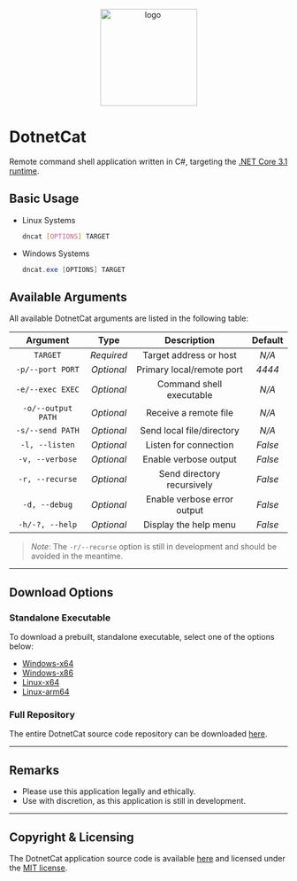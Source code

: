 <p align="center">
    <img src="DotnetCat/Resources/Icon.ico" width=175 alt="logo">
</p>

# DotnetCat

Remote command shell application written in C#,
targeting the [.NET Core 3.1 runtime](https://dotnet.microsoft.com/download/dotnet-core/current/runtime).

## Basic Usage

* Linux Systems

    ```bash
    dncat [OPTIONS] TARGET
    ```

* Windows Systems

    ```powershell
    dncat.exe [OPTIONS] TARGET
    ```

## Available Arguments

All available DotnetCat arguments are listed in the following table:

| Argument           | Type       | Description                 | Default |
|:------------------:|:----------:|:---------------------------:|:-------:|
| `TARGET`           | *Required* | Target address or host      | *N/A*   |
| `-p/--port PORT`   | *Optional* | Primary local/remote port   | *4444*  |
| `-e/--exec EXEC`   | *Optional* | Command shell executable    | *N/A*   |
| `-o/--output PATH` | *Optional* | Receive a remote file       | *N/A*   |
| `-s/--send PATH`   | *Optional* | Send local file/directory   | *N/A*   |
| `-l, --listen`     | *Optional* | Listen for connection       | *False* |
| `-v, --verbose`    | *Optional* | Enable verbose output       | *False* |
| `-r, --recurse`    | *Optional* | Send directory recursively  | *False* |
| `-d, --debug`      | *Optional* | Enable verbose error output | *False* |
| `-h/-?, --help`    | *Optional* | Display the help menu       | *False* |

> *Note*: The `-r/--recurse` option is still in development and should be avoided
  in the meantime.

***

## Download Options

### Standalone Executable

To download a prebuilt, standalone executable, select one of the options below:

* [Windows-x64](https://github.com/vandavey/DotnetCat/raw/master/DotnetCat/bin/Zips/DotnetCat_Win-x64.zip)
* [Windows-x86](https://github.com/vandavey/DotnetCat/raw/master/DotnetCat/bin/Zips/DotnetCat_Win-x86.zip)
* [Linux-x64](https://github.com/vandavey/DotnetCat/raw/master/DotnetCat/bin/Zips/DotnetCat_Linux-x64.zip)
* [Linux-arm64](https://github.com/vandavey/DotnetCat/raw/master/DotnetCat/bin/Zips/DotnetCat_Linux-arm64.zip)

### Full Repository

The entire DotnetCat source code repository can be downloaded [here](https://github.com/vandavey/DotnetCat/archive/master.zip).

***

## Remarks

* Please use this application legally and ethically.
* Use with discretion, as this application is still in development.

***

## Copyright & Licensing

The DotnetCat application source code is available [here](https://github.com/vandavey/DotnetCat)
and licensed under the [MIT license](LICENSE.md).
